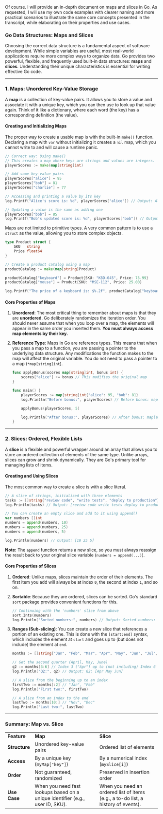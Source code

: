 Of course. I will provide an in-depth document on maps and slices in Go. As requested, I will use my own code examples with clearer naming and more practical scenarios to illustrate the same core concepts presented in the transcript, while elaborating on their properties and use cases.

### Go Data Structures: Maps and Slices

Choosing the correct data structure is a fundamental aspect of software development. While simple variables are useful, most real-world applications require more complex ways to organize data. Go provides two powerful, flexible, and frequently used built-in data structures: **maps** and **slices**. Understanding their unique characteristics is essential for writing effective Go code.

---

### 1. Maps: Unordered Key-Value Storage

A **map** is a collection of key-value pairs. It allows you to store a value and associate it with a unique key, which you can then use to look up that value again. Think of it like a dictionary, where each word (the key) has a corresponding definition (the value).

#### Creating and Initializing Maps

The proper way to create a usable map is with the built-in `make()` function. Declaring a map with `var` without initializing it creates a `nil` map, which you cannot write to and will cause a runtime panic.



```Go
// Correct way: Using make()
// This creates a map where keys are strings and values are integers.
playerScores := make(map[string]int)

// Add some key-value pairs
playerScores["alice"] = 95
playerScores["bob"] = 81
playerScores["charlie"] = 77

// Accessing and printing a value by its key
log.Printf("Alice's score is: %d", playerScores["alice"]) // Output: Alice's score is: 95

// Updating a value is the same as adding one
playerScores["bob"] = 85
log.Printf("Bob's updated score is: %d", playerScores["bob"]) // Output: Bob's updated score is: 85
```

Maps are not limited to primitive types. A very common pattern is to use a `struct` as the value, allowing you to store complex objects.



```Go
type Product struct {
	SKU   string
	Price float64
}

// Create a product catalog using a map
productCatalog := make(map[string]Product)

productCatalog["keyboard"] = Product{SKU: "KBD-045", Price: 75.99}
productCatalog["mouse"] = Product{SKU: "MSE-112", Price: 25.00}

log.Printf("The price of a keyboard is: $%.2f", productCatalog["keyboard"].Price)
```

#### Core Properties of Maps

1. **Unordered**: The most critical thing to remember about maps is that they are **unordered**. Go deliberately randomizes the iteration order. You should never assume that when you loop over a map, the elements will appear in the same order you inserted them. **You must always access map elements by their key.**
    
2. **Reference Type**: Maps in Go are reference types. This means that when you pass a map to a function, you are passing a pointer to the underlying data structure. Any modifications the function makes to the map will affect the original variable. You do not need to pass a pointer to a map (`*map[string]int`).
    
    
    
    ```Go
    func applyBonus(scores map[string]int, bonus int) {
        scores["alice"] += bonus // This modifies the original map
    }
    
    func main() {
        playerScores := map[string]int{"alice": 95, "bob": 81}
        log.Println("Before bonus:", playerScores) // Before bonus: map[alice:95 bob:81]
    
        applyBonus(playerScores, 5)
    
        log.Println("After bonus:", playerScores) // After bonus: map[alice:100 bob:81]
    }
    ```
    

---

### 2. Slices: Ordered, Flexible Lists

A **slice** is a flexible and powerful wrapper around an array that allows you to store an ordered collection of elements of the same type. Unlike arrays, slices can grow and shrink dynamically. They are Go's primary tool for managing lists of items.

#### Creating and Using Slices

The most common way to create a slice is with a slice literal.



```Go
// A slice of strings, initialized with three elements
tasks := []string{"review code", "write tests", "deploy to production"}
log.Println(tasks) // Output: [review code write tests deploy to production]

// You can create an empty slice and add to it using append()
var numbers []int
numbers = append(numbers, 10)
numbers = append(numbers, 25)
numbers = append(numbers, 5)

log.Println(numbers) // Output: [10 25 5]
```

**Note:** The `append` function returns a new slice, so you must always reassign the result back to your original slice variable (`numbers = append(...)`).

#### Core Properties of Slices

1. **Ordered**: Unlike maps, slices maintain the order of their elements. The first item you add will always be at index `0`, the second at index `1`, and so on.
    
2. **Sortable**: Because they are ordered, slices can be sorted. Go's standard `sort` package provides convenient functions for this.
    
    
    
    ```Go
    // Continuing with the 'numbers' slice from above
    sort.Ints(numbers)
    log.Println("Sorted numbers:", numbers) // Output: Sorted numbers: [5 10 25]
    ```
    
3. **Ranges (Sub-slicing)**: You can create a new slice that references a portion of an existing one. This is done with the `[start:end]` syntax, which includes the element at `start` and goes up to (but does not include) the element at `end`.
    
    
    
    ```Go
    months := []string{"Jan", "Feb", "Mar", "Apr", "May", "Jun", "Jul", "Aug", "Sep", "Oct", "Nov", "Dec"}
    
    // Get the second quarter (April, May, June)
    q2 := months[3:6] // Index 3 ("Apr") up to (not including) Index 6 ("Jul")
    log.Println("Q2:", q2) // Output: Q2: [Apr May Jun]
    
    // A slice from the beginning up to an index
    firstTwo := months[:2] // "Jan", "Feb"
    log.Println("First two:", firstTwo)
    
    // A slice from an index to the end
    lastTwo := months[10:] // "Nov", "Dec"
    log.Println("Last two:", lastTwo)
    ```
    

---

### Summary: Map vs. Slice

|   |   |   |
|---|---|---|
|**Feature**|**Map**|**Slice**|
|**Structure**|Unordered key-value pairs|Ordered list of elements|
|**Access**|By a unique key (`myMap["key"]`)|By a numerical index (`mySlice[i]`)|
|**Order**|Not guaranteed, randomized|Preserved in insertion order|
|**Use Case**|When you need fast lookups based on a unique identifier (e.g., user ID, SKU).|When you need an ordered list of items (e.g., a to-do list, a history of events).|